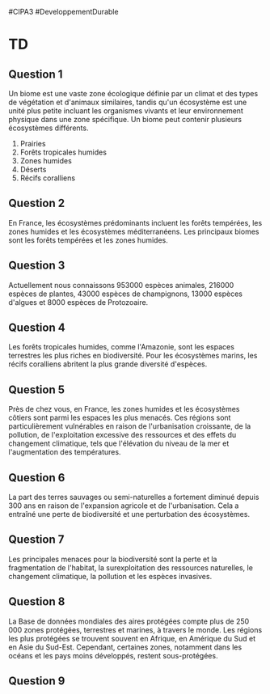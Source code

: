 #CIPA3 #DeveloppementDurable 

# TD
## Question 1
Un biome est une vaste zone écologique définie par un climat et des types de végétation et d'animaux similaires, tandis qu'un écosystème est une unité plus petite incluant les organismes vivants et leur environnement physique dans une zone spécifique. Un biome peut contenir plusieurs écosystèmes différents.
1. Prairies
2. Forêts tropicales humides 
3. Zones humides 
4. Déserts
5. Récifs coralliens

## Question 2
En France, les écosystèmes prédominants incluent les forêts tempérées, les zones humides et les écosystèmes méditerranéens. Les principaux biomes sont les forêts tempérées et les zones humides.

## Question 3
Actuellement nous connaissons 953000 espèces animales, 216000 espèces de plantes, 43000 espèces de champignons, 13000 espèces d'algues et 8000 espèces de Protozoaire.

## Question 4
Les forêts tropicales humides, comme l'Amazonie, sont les espaces terrestres les plus riches en biodiversité. Pour les écosystèmes marins, les récifs coralliens abritent la plus grande diversité d'espèces.

## Question 5
Près de chez vous, en France, les zones humides et les écosystèmes côtiers sont parmi les espaces les plus menacés. Ces régions sont particulièrement vulnérables en raison de l'urbanisation croissante, de la pollution, de l'exploitation excessive des ressources et des effets du changement climatique, tels que l'élévation du niveau de la mer et l'augmentation des températures.

## Question 6
La part des terres sauvages ou semi-naturelles a fortement diminué depuis 300 ans en raison de l'expansion agricole et de l'urbanisation. Cela a entraîné une perte de biodiversité et une perturbation des écosystèmes.

## Question 7
Les principales menaces pour la biodiversité sont la perte et la fragmentation de l'habitat, la surexploitation des ressources naturelles, le changement climatique, la pollution et les espèces invasives.

## Question 8
La Base de données mondiales des aires protégées compte plus de 250 000 zones protégées, terrestres et marines, à travers le monde. Les régions les plus protégées se trouvent souvent en Afrique, en Amérique du Sud et en Asie du Sud-Est. Cependant, certaines zones, notamment dans les océans et les pays moins développés, restent sous-protégées.

## Question 9
